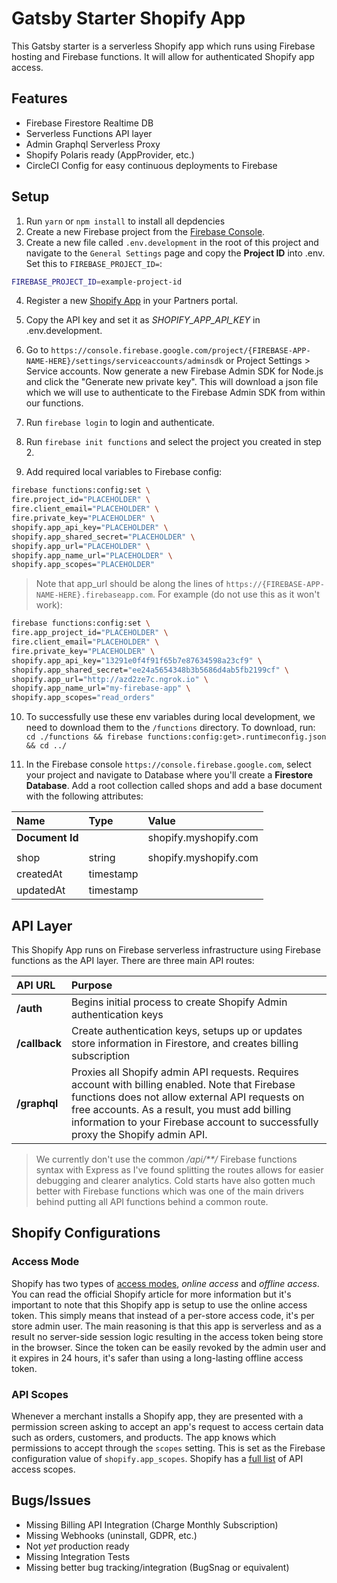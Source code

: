 # Gatsby Starter Shopify App

This Gatsby starter is a serverless Shopify app which runs using Firebase hosting and Firebase functions. It will allow for authenticated Shopify app access.

## Features
- Firebase Firestore Realtime DB
- Serverless Functions API layer
- Admin Graphql Serverless Proxy
- Shopify Polaris ready (AppProvider, etc.)
- CircleCI Config for easy continuous deployments to Firebase

## Setup
1. Run `yarn` or `npm install` to install all depdencies
2. Create a new Firebase project from the [Firebase Console](https://console.firebase.google.com/).
3. Create a new file called `.env.development` in the root of this project and navigate to the `General Settings` page and copy the **Project ID** into .env. Set this to `FIREBASE_PROJECT_ID=`:

```bash
FIREBASE_PROJECT_ID=example-project-id
```

4. Register a new [Shopify App](https://partners.shopify.com) in your Partners portal.
5. Copy the API key and set it as *SHOPIFY_APP_API_KEY* in .env.development.
6. Go to `https://console.firebase.google.com/project/{FIREBASE-APP-NAME-HERE}/settings/serviceaccounts/adminsdk` or Project Settings > Service accounts. Now generate a new Firebase Admin SDK for Node.js and click the "Generate new private key". This will download a json file which we will use to authenticate to the Firebase Admin SDK from within our functions.

7. Run `firebase login` to login and authenticate.
8. Run `firebase init functions` and select the project you created in step 2.
9. Add required local variables to Firebase config:

```bash
firebase functions:config:set \
fire.project_id="PLACEHOLDER" \
fire.client_email="PLACEHOLDER" \
fire.private_key="PLACEHOLDER" \
shopify.app_api_key="PLACEHOLDER" \
shopify.app_shared_secret="PLACEHOLDER" \
shopify.app_url="PLACEHOLDER" \
shopify.app_name_url="PLACEHOLDER" \
shopify.app_scopes="PLACEHOLDER"
```

> Note that app_url should be along the lines of `https://{FIREBASE-APP-NAME-HERE}.firebaseapp.com`. For example (do not use this as it won't work):

```bash
firebase functions:config:set \
fire.app_project_id="PLACEHOLDER" \
fire.client_email="PLACEHOLDER" \
fire.private_key="PLACEHOLDER" \
shopify.app_api_key="13291e0f4f91f65b7e87634598a23cf9" \
shopify.app_shared_secret="ee24a5654348b3b5686d4ab5fb2199cf" \
shopify.app_url="http://azd2ze7c.ngrok.io" \
shopify.app_name_url="my-firebase-app" \
shopify.app_scopes="read_orders"
```

10. To successfully use these env variables during local development, we need to download them to the `/functions` directory. To download, run: `cd ./functions && firebase functions:config:get>.runtimeconfig.json && cd ../`

11. In the Firebase console `https://console.firebase.google.com`, select your project and navigate to Database where you'll create a **Firestore Database**. Add a root collection called shops and add a base document with the following attributes:

| Name | Type | Value |
| :- | :- | :- |
| **Document Id** | | shopify.myshopify.com |
| |  |
| shop | string | shopify.myshopify.com |
| createdAt | timestamp | |
| updatedAt | timestamp | |

## API Layer

This Shopify App runs on Firebase serverless infrastructure using Firebase functions as the API layer. There are three main API routes:

| API URL | Purpose |
| :- | :- |
| **/auth** | Begins initial process to create Shopify Admin authentication keys |
| **/callback** | Create authentication keys, setups up or updates store information in Firestore, and creates billing subscription |
| **/graphql** | Proxies all Shopify admin API requests. Requires account with billing enabled. Note that Firebase functions does not allow external API requests on free accounts. As a result, you must add billing information to your Firebase account to successfully proxy the Shopify admin API. |

> We currently don't use the common */api/**/* Firebase functions syntax with Express as I've found splitting the routes allows for easier debugging and clearer analytics. Cold starts have also gotten much better with Firebase functions which was one of the main drivers behind putting all API functions behind a common route.

## Shopify Configurations

### Access Mode

Shopify has two types of [access modes](https://help.shopify.com/en/api/getting-started/authentication/oauth/api-access-modes), *online access* and *offline access*. You can read the official Shopify article for more information but it's important to note that this Shopify app is setup to use the online access token. This simply means that instead of a per-store access code, it's per store admin user. The main reasoning is that this app is serverless and as a result no server-side session logic resulting in the access token being store in the browser. Since the token can be easily revoked by the admin user and it expires in 24 hours, it's safer than using a long-lasting offline access token.

### API Scopes

Whenever a merchant installs a Shopify app, they are presented with a permission screen asking to accept an app's request to access certain data such as orders, customers, and products. The app knows which permissions to accept through the `scopes` setting. This is set as the Firebase configuration value of `shopify.app_scopes`. Shopify has a [full list](https://help.shopify.com/en/api/getting-started/authentication/oauth/scopes) of API access scopes.

## Bugs/Issues
- Missing Billing API Integration (Charge Monthly Subscription)
- Missing Webhooks (uninstall, GDPR, etc.)
- Not *yet* production ready
- Missing Integration Tests
- Missing better bug tracking/integration (BugSnag or equivalent)